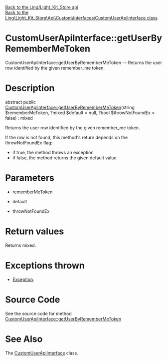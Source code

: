 [Back to the Ling/Light_Kit_Store api](https://github.com/lingtalfi/Light_Kit_Store/blob/master/doc/api/Ling/Light_Kit_Store.md)<br>
[Back to the Ling\Light_Kit_Store\Api\Custom\Interfaces\CustomUserApiInterface class](https://github.com/lingtalfi/Light_Kit_Store/blob/master/doc/api/Ling/Light_Kit_Store/Api/Custom/Interfaces/CustomUserApiInterface.md)


CustomUserApiInterface::getUserByRememberMeToken
================



CustomUserApiInterface::getUserByRememberMeToken — Returns the user row identified by the given remember_me token.




Description
================


abstract public [CustomUserApiInterface::getUserByRememberMeToken](https://github.com/lingtalfi/Light_Kit_Store/blob/master/doc/api/Ling/Light_Kit_Store/Api/Custom/Interfaces/CustomUserApiInterface/getUserByRememberMeToken.md)(string $rememberMeToken, ?mixed $default = null, ?bool $throwNotFoundEx = false) : mixed




Returns the user row identified by the given remember_me token.


If the row is not found, this method's return depends on the throwNotFoundEx flag:
- if true, the method throws an exception
- if false, the method returns the given default value




Parameters
================


- rememberMeToken

    

- default

    

- throwNotFoundEx

    


Return values
================

Returns mixed.


Exceptions thrown
================

- [Exception](http://php.net/manual/en/class.exception.php).&nbsp;







Source Code
===========
See the source code for method [CustomUserApiInterface::getUserByRememberMeToken](https://github.com/lingtalfi/Light_Kit_Store/blob/master/Api/Custom/Interfaces/CustomUserApiInterface.php#L30-L30)


See Also
================

The [CustomUserApiInterface](https://github.com/lingtalfi/Light_Kit_Store/blob/master/doc/api/Ling/Light_Kit_Store/Api/Custom/Interfaces/CustomUserApiInterface.md) class.



